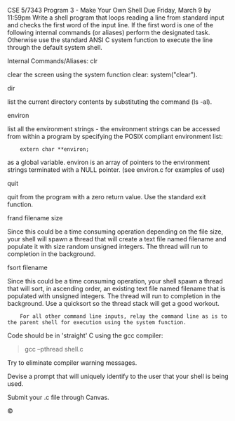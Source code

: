 

CSE 5/7343 Program 3 - Make Your Own Shell
Due Friday, March 9 by 11:59pm
Write a shell program that loops reading a line from standard input and checks the first word of the input line. If the first word is one of the following internal commands (or aliases) perform the designated task. Otherwise use the standard ANSI C system function to execute the line through the default system shell.

Internal Commands/Aliases:
clr

clear the screen using the system function clear:    system("clear").



dir

list the current directory contents by substituting the command (ls -al).



environ

list all the environment strings - the environment strings can be accessed from within a program by specifying the POSIX compliant environment list:
```
    extern char **environ;
```
as a global variable. environ is an array of pointers to the environment strings terminated with a NULL pointer. (see environ.c for examples of use)



quit

quit from the program with a zero return value. Use the standard exit function.



frand filename size

Since this could be a time consuming operation depending on the file size, your shell will spawn a thread that will create a text file named filename and populate it with size random unsigned integers.  The thread will run to completion in the background.



fsort filename

Since this could be a time consuming operation, your shell spawn a thread that will sort, in ascending order, an existing text file named filename that is populated with unsigned integers.  The thread will run to completion in the background.  Use a quicksort so the thread stack will get a good workout.

        For all other command line inputs, relay the command line as is to the parent shell for execution using the system function.



Code should be in 'straight' C using the gcc compiler:

>gcc –pthread shell.c

Try to eliminate compiler warning messages.

Devise a prompt that will uniquely identify to the user that your shell is being used.

Submit your .c file through Canvas.









©
